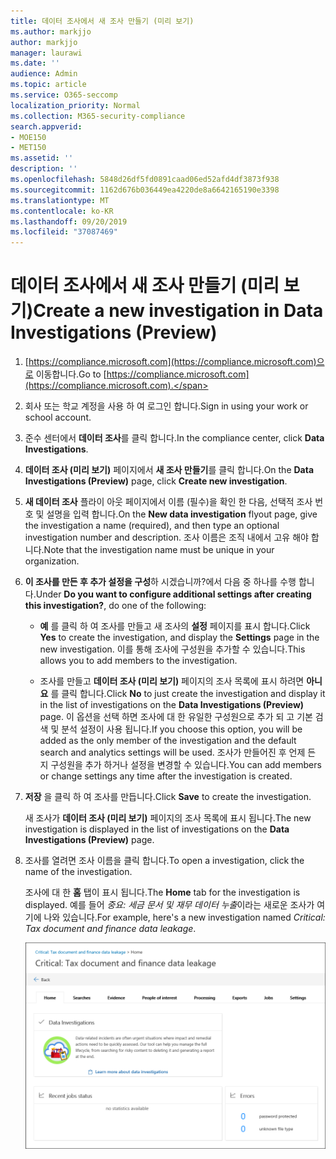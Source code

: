 ```yaml
---
title: 데이터 조사에서 새 조사 만들기 (미리 보기)
ms.author: markjjo
author: markjjo
manager: laurawi
ms.date: ''
audience: Admin
ms.topic: article
ms.service: O365-seccomp
localization_priority: Normal
ms.collection: M365-security-compliance
search.appverid:
- MOE150
- MET150
ms.assetid: ''
description: ''
ms.openlocfilehash: 5848d26df5fd0891caad06ed52afd4df3873f938
ms.sourcegitcommit: 1162d676b036449ea4220de8a6642165190e3398
ms.translationtype: MT
ms.contentlocale: ko-KR
ms.lasthandoff: 09/20/2019
ms.locfileid: "37087469"
---
```

# <a name="create-a-new-investigation-in-data-investigations-preview"></a><span data-ttu-id="6cc6a-102">데이터 조사에서 새 조사 만들기 (미리 보기)</span><span class="sxs-lookup"><span data-stu-id="6cc6a-102">Create a new investigation in Data Investigations (Preview)</span></span>

1. <span data-ttu-id="6cc6a-103">[https://compliance.microsoft.com](https://compliance.microsoft.com)으로 이동합니다.</span><span class="sxs-lookup"><span data-stu-id="6cc6a-103">Go to [https://compliance.microsoft.com](https://compliance.microsoft.com).</span></span>
    
2. <span data-ttu-id="6cc6a-104">회사 또는 학교 계정을 사용 하 여 로그인 합니다.</span><span class="sxs-lookup"><span data-stu-id="6cc6a-104">Sign in using your work or school account.</span></span>
    
3. <span data-ttu-id="6cc6a-105">준수 센터에서 **데이터 조사**를 클릭 합니다.</span><span class="sxs-lookup"><span data-stu-id="6cc6a-105">In the compliance center, click **Data Investigations**.</span></span>
 
4. <span data-ttu-id="6cc6a-106">**데이터 조사 (미리 보기)** 페이지에서 **새 조사 만들기**를 클릭 합니다.</span><span class="sxs-lookup"><span data-stu-id="6cc6a-106">On the **Data Investigations (Preview)** page, click **Create new investigation**.</span></span>
    
5. <span data-ttu-id="6cc6a-107">**새 데이터 조사** 플라이 아웃 페이지에서 이름 (필수)을 확인 한 다음, 선택적 조사 번호 및 설명을 입력 합니다.</span><span class="sxs-lookup"><span data-stu-id="6cc6a-107">On the **New data investigation** flyout page, give the investigation a name (required), and then type an optional investigation number and description.</span></span> <span data-ttu-id="6cc6a-108">조사 이름은 조직 내에서 고유 해야 합니다.</span><span class="sxs-lookup"><span data-stu-id="6cc6a-108">Note that the investigation name must be unique in your organization.</span></span>

6. <span data-ttu-id="6cc6a-109">**이 조사를 만든 후 추가 설정을 구성**하 시겠습니까?에서 다음 중 하나를 수행 합니다.</span><span class="sxs-lookup"><span data-stu-id="6cc6a-109">Under **Do you want to configure additional settings after creating this investigation?**, do one of the following:</span></span>

    - <span data-ttu-id="6cc6a-110">**예** 를 클릭 하 여 조사를 만들고 새 조사의 **설정** 페이지를 표시 합니다.</span><span class="sxs-lookup"><span data-stu-id="6cc6a-110">Click **Yes** to create the investigation, and display the **Settings** page in the new investigation.</span></span> <span data-ttu-id="6cc6a-111">이를 통해 조사에 구성원을 추가할 수 있습니다.</span><span class="sxs-lookup"><span data-stu-id="6cc6a-111">This allows you to add members to the investigation.</span></span>
    
    - <span data-ttu-id="6cc6a-112">조사를 만들고 **데이터 조사 (미리 보기)** 페이지의 조사 목록에 표시 하려면 **아니요** 를 클릭 합니다.</span><span class="sxs-lookup"><span data-stu-id="6cc6a-112">Click **No** to just create the investigation and display it in the list of investigations on the **Data Investigations (Preview)** page.</span></span> <span data-ttu-id="6cc6a-113">이 옵션을 선택 하면 조사에 대 한 유일한 구성원으로 추가 되 고 기본 검색 및 분석 설정이 사용 됩니다.</span><span class="sxs-lookup"><span data-stu-id="6cc6a-113">If you choose this option, you will be added as the only member of the investigation and the default search and analytics settings will be used.</span></span> <span data-ttu-id="6cc6a-114">조사가 만들어진 후 언제 든 지 구성원을 추가 하거나 설정을 변경할 수 있습니다.</span><span class="sxs-lookup"><span data-stu-id="6cc6a-114">You can add members or change settings any time after the investigation is created.</span></span>

7. <span data-ttu-id="6cc6a-115">**저장** 을 클릭 하 여 조사를 만듭니다.</span><span class="sxs-lookup"><span data-stu-id="6cc6a-115">Click **Save** to create the investigation.</span></span>

    <span data-ttu-id="6cc6a-116">새 조사가 **데이터 조사 (미리 보기)** 페이지의 조사 목록에 표시 됩니다.</span><span class="sxs-lookup"><span data-stu-id="6cc6a-116">The new investigation is displayed in the list of investigations on the **Data Investigations (Preview)** page.</span></span> 

8. <span data-ttu-id="6cc6a-117">조사를 열려면 조사 이름을 클릭 합니다.</span><span class="sxs-lookup"><span data-stu-id="6cc6a-117">To open a investigation, click the name of the investigation.</span></span> 

    <span data-ttu-id="6cc6a-118">조사에 대 한 **홈** 탭이 표시 됩니다.</span><span class="sxs-lookup"><span data-stu-id="6cc6a-118">The **Home** tab for the investigation is displayed.</span></span> <span data-ttu-id="6cc6a-119">예를 들어 *중요: 세금 문서 및 재무 데이터 누출*이라는 새로운 조사가 여기에 나와 있습니다.</span><span class="sxs-lookup"><span data-stu-id="6cc6a-119">For example, here's a new investigation named *Critical: Tax document and finance data leakage*.</span></span>

    ![데이터 조사에서 새 조사를 위한 홈 탭](media/NewDataInvestigations.png)
